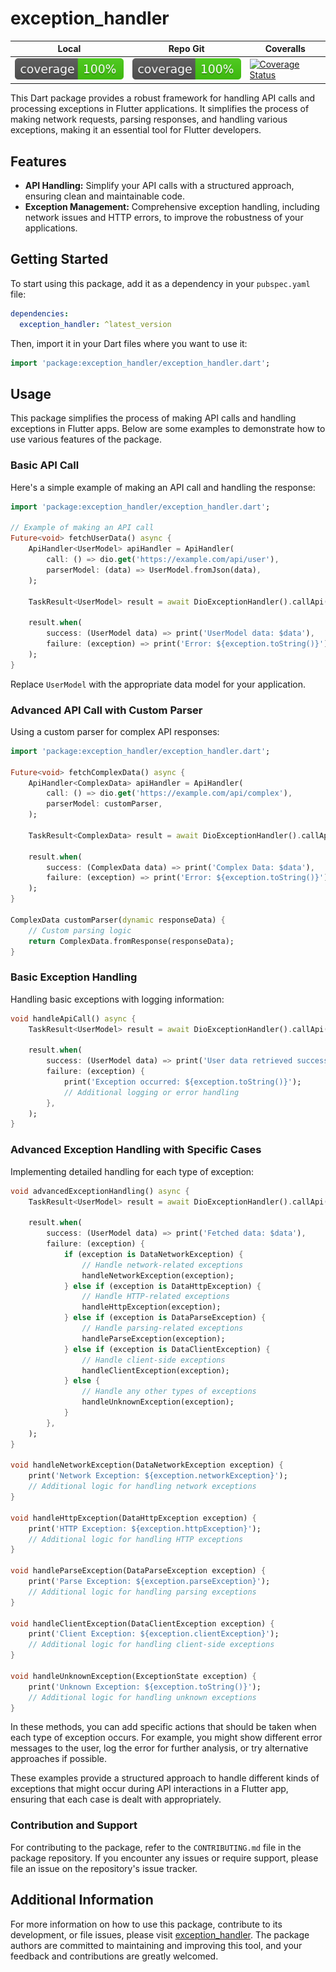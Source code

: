 # exception_handler

| Local | Repo Git | Coveralls |
| ----- | -------- | --------- |
| ![Coverage](./coverage_badge.svg) | ![Coverage](https://raw.githubusercontent.com/andgar2010/exception_handler/master/coverage_badge.svg?sanitize=true) | [![Coverage Status](https://coveralls.io/repos/github/andgar2010/exception_handler/badge.svg?branch=main)](https://coveralls.io/github/andgar2010/exception_handler?branch=main) |

This Dart package provides a robust framework for handling API calls and processing exceptions in Flutter applications.
It simplifies the process of making network requests, parsing responses, and handling various exceptions, making it an essential tool for Flutter developers.

## Features

- **API Handling:** Simplify your API calls with a structured approach, ensuring clean and maintainable code.
- **Exception Management:** Comprehensive exception handling, including network issues and HTTP errors, to improve the robustness of your applications.
<!-- - **Connectivity Plus Integration:** Utilize the Connectivity Plus package for reliable network status checking. -->
<!-- - **Custom Equatable Implementations:** Enhance the comparability of your objects with custom Equatable classes. -->

## Getting Started

To start using this package, add it as a dependency in your `pubspec.yaml` file:

```yaml
dependencies:
  exception_handler: ^latest_version
```

Then, import it in your Dart files where you want to use it:

```dart
import 'package:exception_handler/exception_handler.dart';
```

## Usage

This package simplifies the process of making API calls and handling exceptions in Flutter apps.
Below are some examples to demonstrate how to use various features of the package.

### Basic API Call

Here's a simple example of making an API call and handling the response:

```dart
import 'package:exception_handler/exception_handler.dart';

// Example of making an API call
Future<void> fetchUserData() async {
    ApiHandler<UserModel> apiHandler = ApiHandler(
        call: () => dio.get('https://example.com/api/user'),
        parserModel: (data) => UserModel.fromJson(data),
    );

    TaskResult<UserModel> result = await DioExceptionHandler().callApi(apiHandler);

    result.when(
        success: (UserModel data) => print('UserModel data: $data'),
        failure: (exception) => print('Error: ${exception.toString()}'),
    );
}
```

Replace `UserModel` with the appropriate data model for your application.

### Advanced API Call with Custom Parser

Using a custom parser for complex API responses:

```dart
import 'package:exception_handler/exception_handler.dart';

Future<void> fetchComplexData() async {
    ApiHandler<ComplexData> apiHandler = ApiHandler(
        call: () => dio.get('https://example.com/api/complex'),
        parserModel: customParser,
    );

    TaskResult<ComplexData> result = await DioExceptionHandler().callApi(apiHandler);

    result.when(
        success: (ComplexData data) => print('Complex Data: $data'),
        failure: (exception) => print('Error: ${exception.toString()}'),
    );
}

ComplexData customParser(dynamic responseData) {
    // Custom parsing logic
    return ComplexData.fromResponse(responseData);
}
```

### Basic Exception Handling

Handling basic exceptions with logging information:

```dart
void handleApiCall() async {
    TaskResult<UserModel> result = await DioExceptionHandler().callApi(apiHandler);

    result.when(
        success: (UserModel data) => print('User data retrieved successfully: $data'),
        failure: (exception) {
            print('Exception occurred: ${exception.toString()}');
            // Additional logging or error handling
        },
    );
}
```

### Advanced Exception Handling with Specific Cases

Implementing detailed handling for each type of exception:

```dart
void advancedExceptionHandling() async {
    TaskResult<UserModel> result = await DioExceptionHandler().callApi(apiHandler);

    result.when(
        success: (UserModel data) => print('Fetched data: $data'),
        failure: (exception) {
            if (exception is DataNetworkException) {
                // Handle network-related exceptions
                handleNetworkException(exception);
            } else if (exception is DataHttpException) {
                // Handle HTTP-related exceptions
                handleHttpException(exception);
            } else if (exception is DataParseException) {
                // Handle parsing-related exceptions
                handleParseException(exception);
            } else if (exception is DataClientException) {
                // Handle client-side exceptions
                handleClientException(exception);
            } else {
                // Handle any other types of exceptions
                handleUnknownException(exception);
            }
        },
    );
}

void handleNetworkException(DataNetworkException exception) {
    print('Network Exception: ${exception.networkException}');
    // Additional logic for handling network exceptions
}

void handleHttpException(DataHttpException exception) {
    print('HTTP Exception: ${exception.httpException}');
    // Additional logic for handling HTTP exceptions
}

void handleParseException(DataParseException exception) {
    print('Parse Exception: ${exception.parseException}');
    // Additional logic for handling parsing exceptions
}

void handleClientException(DataClientException exception) {
    print('Client Exception: ${exception.clientException}');
    // Additional logic for handling client-side exceptions
}

void handleUnknownException(ExceptionState exception) {
    print('Unknown Exception: ${exception.toString()}');
    // Additional logic for handling unknown exceptions
}
```

In these methods, you can add specific actions that should be taken when each type of exception occurs.
For example, you might show different error messages to the user, log the error for further analysis, or try alternative approaches if possible.

These examples provide a structured approach to handle different kinds of exceptions that might occur during API interactions in a Flutter app, ensuring that each case is dealt with appropriately.

<!-- For more detailed and complex usage examples, please refer to the `/example` folder in this package. -->

### Contribution and Support

For contributing to the package, refer to the `CONTRIBUTING.md` file in the package repository. If you encounter any issues or require support, please file an issue on the repository's issue tracker.

## Additional Information

For more information on how to use this package, contribute to its development, or file issues, please visit [exception_handler](https://github.com/andgar2010/exception_handler). The package authors are committed to maintaining and improving this tool, and your feedback and contributions are greatly welcomed.
